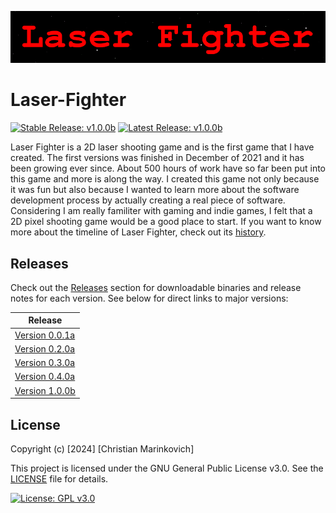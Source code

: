 ![Splash Text](img/Laser_Fighter_Splash_Text.png)

# Laser-Fighter

[![Stable Release: v1.0.0b](https://img.shields.io/badge/Stable-v1.0.0b-brightgreen.svg)](https://github.com/Christian2147/Laser-Fighter/releases/download/v1.0.0/Laser.Fighter.v1.0.0b.zip) [![Latest Release: v1.0.0b](https://img.shields.io/badge/Latest-v1.0.0b-red.svg)](https://github.com/Christian2147/Laser-Fighter/releases/download/v1.0.0/Laser.Fighter.v1.0.0b.zip)

Laser Fighter is a 2D laser shooting game and is the first game that I have created. The first versions was finished in December of 2021 and it has been growing ever since. About 500 hours of work have so far been put into this game and more is along the way. I created this game not only because it was fun but also because I wanted to learn more about the software development process by actually creating a real piece of software. Considering I am really familiter with gaming and indie games, I felt that a 2D pixel shooting game would be a good place to start. If you want to know more about the timeline of Laser Fighter, check out its [history](./Docs/HISTORY.md).

## Releases

Check out the [Releases](https://github.com/Christian2147/Laser-Fighter/releases) section for downloadable binaries and release notes for each version. See below for direct links to major versions:

|    Release     |
| -------------- |
| [Version 0.0.1a](https://github.com/Christian2147/Laser-Fighter/releases/tag/v0.0.1) |
| [Version 0.2.0a](https://github.com/Christian2147/Laser-Fighter/releases/tag/v0.2.0) |
| [Version 0.3.0a](https://github.com/Christian2147/Laser-Fighter/releases/tag/v0.3.0) |
| [Version 0.4.0a](https://github.com/Christian2147/Laser-Fighter/releases/tag/v0.4.0) |
| [Version 1.0.0b](https://github.com/Christian2147/Laser-Fighter/releases/tag/v1.0.0) |

## License

Copyright (c) [2024] [Christian Marinkovich]

This project is licensed under the GNU General Public License v3.0. See the [LICENSE](./LICENSE) file for details.

[![License: GPL v3.0](https://img.shields.io/badge/License-GPL%20v3.0-blue.svg)](https://www.gnu.org/licenses/gpl-3.0)

